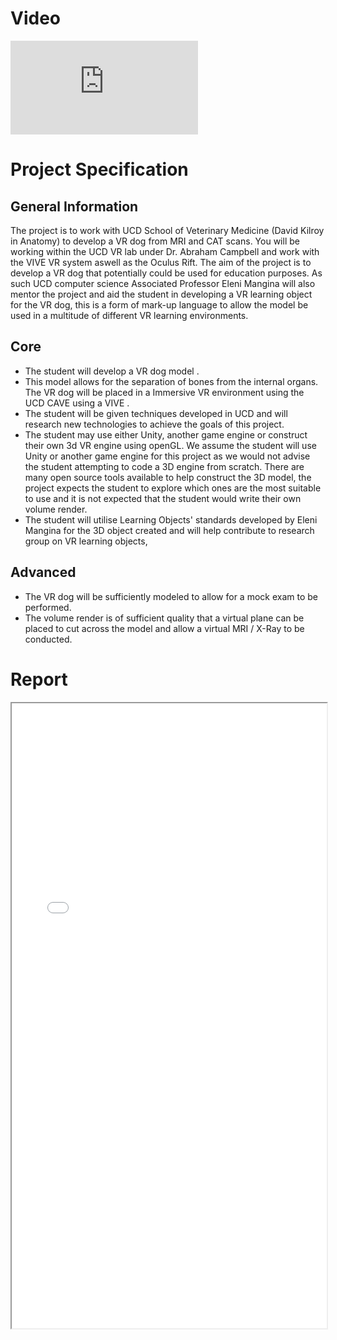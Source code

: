 Video
======
<iframe src='https://www.youtube.com/embed/Qn55bFj0F8E' frameborder="0" allow="accelerometer; autoplay; clipboard-write; encrypted-media; gyroscope; picture-in-picture; web-share" allowfullscreen></iframe><br/>

Project Specification
======

General Information
------
The project is to work with UCD School of Veterinary Medicine (David Kilroy in Anatomy) to develop a VR dog from MRI and CAT scans. You will be working within the UCD VR lab under Dr. Abraham Campbell and work with the VIVE VR system aswell as the Oculus Rift. The aim of the project is to develop a VR dog that potentially could be used for education purposes. As such UCD computer science Associated Professor Eleni Mangina will also mentor the project and aid the student in developing a VR learning object for the VR dog, this is a form of mark-up language to allow the model be used in a multitude of different VR learning environments.

Core
------
* The student will develop a VR dog model .
* This model allows for the separation of bones from the internal organs. The VR dog will be placed in a Immersive VR environment using the UCD CAVE using a VIVE .
* The student will be given techniques developed in UCD and will research new technologies to achieve the goals of this project.
* The student may use either Unity, another game engine or construct their own 3d VR engine using openGL. We assume the student will use Unity or another game engine for this project as we would not advise the student attempting to code a 3D engine from scratch. There are many open source tools available to help construct the 3D model, the project expects the student to explore which ones are the most suitable to use and it is not expected that the student would write their own volume render. 
* The student will utilise Learning Objects' standards developed by Eleni Mangina for the 3D object created and will help contribute to research group on VR learning objects,

Advanced
------
* The VR dog will be sufficiently modeled to allow for a mock exam to be performed.
* The volume render is of sufficient quality that a virtual plane can be placed to cut across
the model and allow a virtual MRI / X-Ray to be conducted.

Report
======
<iframe src="/files/FYP.pdf" width="100%" height="1000"></iframe>